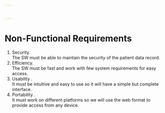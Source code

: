 ```yaml
---


---
```


<h1 id="non-functional-requirements">Non-Functional Requirements</h1>
<ol>
<li>Security.<br>
The SW must be able to maintain the security of the patient data record.</li>
<li>Efficiency.<br>
The SW must be fast and work with few system requirements for easy access.</li>
<li>Usability .<br>
It must be intuitive and easy to use so it will have a simple but complete interface.</li>
<li>Portability .<br>
It must work on different platforms so we will use the web format to provide access from any device.</li>
</ol>

